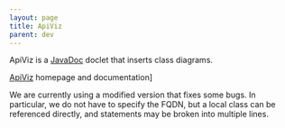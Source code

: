 ```yaml
---
layout: page
title: ApiViz
parent: dev
---
```


ApiViz is a [JavaDoc](/javadoc) doclet that inserts class diagrams.

[ApiViz](http://code.google.com/p/apiviz/) homepage and documentation\]

We are currently using a modified version that fixes some bugs. In particular, we do not have to specify the FQDN, but a local class can be referenced directly, and statements may be broken into multiple lines.
